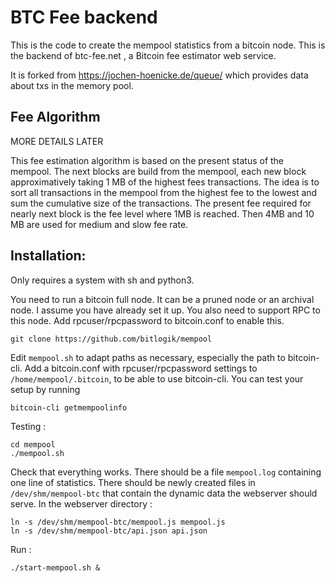 # BTC Fee backend

This is the code to create the mempool statistics from a bitcoin node. This is the backend of btc-fee.net , a Bitcoin fee estimator web service.

It is forked from https://jochen-hoenicke.de/queue/ which provides data about txs in the memory pool.


## Fee Algorithm

MORE DETAILS LATER

This fee estimation algorithm is based on the present status of the mempool. The next blocks are build from the mempool, each new block approximatively taking 1 MB of the highest fees transactions.
The idea is to sort all transactions in the mempool from the highest fee to the lowest and sum the cumulative size of the transactions. The present fee required for nearly next block is the fee level where 1MB is reached. Then 4MB and 10 MB are used for medium and slow fee rate.


## Installation:

Only requires a system with sh and python3.

You need to run a bitcoin full node. It can be a pruned node or an
archival node. I assume you have already set it up. You also need to
support RPC to this node. Add rpcuser/rpcpassword to bitcoin.conf to enable
this.

    git clone https://github.com/bitlogik/mempool

Edit `mempool.sh` to adapt paths as necessary, especially the path to 
bitcoin-cli. Add a bitcoin.conf with rpcuser/rpcpassword settings to 
`/home/mempool/.bitcoin`, to be able to use bitcoin-cli. You can test your
setup by running

    bitcoin-cli getmempoolinfo


Testing :

    cd mempool
    ./mempool.sh

Check that everything works. There should be a file `mempool.log` containing one line of statistics.
There should be newly created files in `/dev/shm/mempool-btc` that contain the dynamic data the
webserver should serve. In the webserver directory :

    ln -s /dev/shm/mempool-btc/mempool.js mempool.js
    ln -s /dev/shm/mempool-btc/api.json api.json

Run :

    ./start-mempool.sh &

